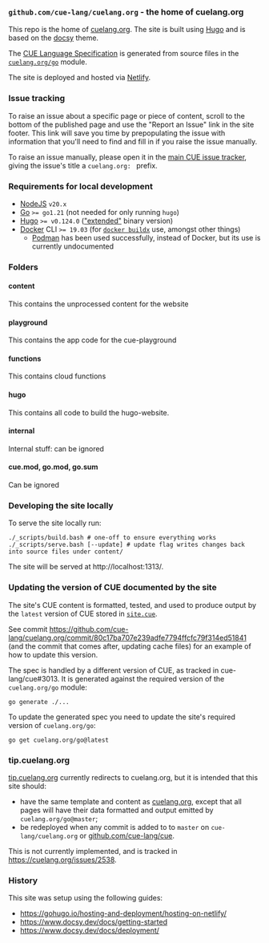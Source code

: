 ### `github.com/cue-lang/cuelang.org` - the home of cuelang.org

This repo is the home of [cuelang.org](https://cuelang.org). The site is built using [Hugo](https://gohugo.io/) and is
based on the [docsy](https://www.docsy.dev/) theme.

The [CUE Language Specification](https://cuelang.org/docs/references/spec/)
is generated from source files in the
[`cuelang.org/go`](https://pkg.go.dev/mod/cuelang.org/go) module.

The site is deployed and hosted via [Netlify](https://www.netlify.com/).

### Issue tracking

To raise an issue about a specific page or piece of content, scroll to the
bottom of the published page and use the "Report an Issue" link in the site
footer.
This link will save you time by prepopulating the issue with information that
you'll need to find and fill in if you raise the issue manually.

To raise an issue manually, please open it in the
[main CUE issue tracker](https://cuelang.org/issues),
giving the issue's title a `cuelang.org: ` prefix.

### Requirements for local development

* [NodeJS](https://nodejs.org/) `v20.x`
* [Go](https://golang.org/dl/) `>= go1.21` (not needed for only running `hugo`)
* [Hugo](https://github.com/gohugoio/hugo/releases) `>= v0.124.0`
  (["extended"](https://gohugo.io/troubleshooting/faq/#i-get-this-feature-is-not-available-in-your-current-hugo-version)
  binary version)
* [Docker](https://docs.docker.com/get-docker/) CLI `>= 19.03` (for [`docker
  buildx`](https://github.com/docker/buildx#installing) use, amongst other
  things)
   * [Podman](https://podman.io/) has been used successfully, instead of
     Docker, but its use is currently undocumented

### Folders

#### content
This contains the unprocessed content for the website

#### playground
This contains the app code for the cue-playground

#### functions
This contains cloud functions

#### hugo
This contains all code to build the hugo-website.

#### internal
Internal stuff: can be ignored

#### cue.mod, go.mod, go.sum
Can be ignored

### Developing the site locally

To serve the site locally run:

```
./_scripts/build.bash # one-off to ensure everything works
./_scripts/serve.bash [--update] # update flag writes changes back into source files under content/
```

The site will be served at http://localhost:1313/.

### Updating the version of CUE documented by the site

The site's CUE content is formatted, tested, and used to produce output by the
`latest` version of CUE stored in [`site.cue`](/site.cue).

See commit
https://github.com/cue-lang/cuelang.org/commit/80c17ba707e239adfe7794ffcfc79f314ed51841
(and the commit that comes after, updating cache files) for an example of how
to update this version.

The spec is handled by a different version of CUE, as tracked in cue-lang/cue#3013.
It is generated against the required version of the `cuelang.org/go` module:

```
go generate ./...
```

To update the generated spec you need to update the site's required version of `cuelang.org/go`:

```
go get cuelang.org/go@latest
```

### tip.cuelang.org

[tip.cuelang.org](https://tip.cuelang.org/) currently redirects to cuelang.org,
but it is intended that this site should:

- have the same template and content as
  [cuelang.org](https://cuelang.org), except that all pages will have their
  data formatted and output emitted by `cuelang.org/go@master`;
- be redeployed when any commit is added to to `master` on
  `cue-lang/cuelang.org` or [github.com/cue-lang/cue](https://github.com/cue-lang/cue).

This is not currently implemented, and is tracked in https://cuelang.org/issues/2538.

### History

This site was setup using the following guides:

* https://gohugo.io/hosting-and-deployment/hosting-on-netlify/
* https://www.docsy.dev/docs/getting-started
* https://www.docsy.dev/docs/deployment/
